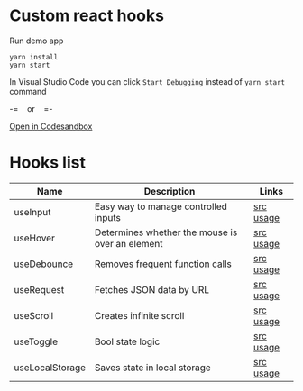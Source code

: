 # Custom react hooks

Run demo app
```
yarn install
yarn start
```
In Visual Studio Code you can click `Start Debugging` instead of `yarn start` command

-=    &nbsp;&nbsp; or &nbsp;&nbsp;   =-

[Open in Codesandbox](https://codesandbox.io/p/sandbox/react-hooks-9h73r8) 

# Hooks list

| Name | Description | Links |
| - | - | - |
| useInput | Easy way to manage controlled inputs | [src](src/hooks/useInput.js) [usage](src/pages/useInputTest.jsx) |
| useHover | Determines whether the mouse is over an element | [src](src/hooks/useHover.js) [usage](src/pages/useHoverTest.jsx) |
| useDebounce | Removes frequent function calls | [src](src/hooks/useDebounce.js) [usage](src/pages/useDebounceTest.jsx) |
| useRequest | Fetches JSON data by URL | [src](src/hooks/useRequest.js) [usage](src/pages/useRequestTest.jsx) |
| useScroll | Creates infinite scroll | [src](src/hooks/useScroll.js) [usage](src/pages/useScrollTest.jsx) |
| useToggle | Bool state logic | [src](src/hooks/useToggle.js) [usage](src/pages/useToggleTest.jsx) |
| useLocalStorage | Saves state in local storage | [src](src/hooks/useLocalStorage.js) [usage](src/pages/useLocalStorageTest.jsx) |
